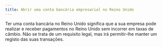 ```yaml
---
title: Abrir uma conta bancária empresarial no Reino Unido
---
```

Ter uma conta bancária no Reino Unido significa que a sua empresa pode realizar e receber pagamentos no Reino Unido sem incorrer em taxas de câmbio. Não se trata de um requisito legal, mas irá permitir-lhe manter um registo das suas transações.